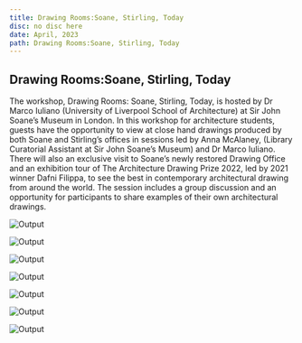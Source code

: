 ```yaml
---
title: Drawing Rooms:Soane, Stirling, Today
disc: no disc here
date: April, 2023
path: Drawing Rooms:Soane, Stirling, Today
---
```

<special>
</special>

## Drawing Rooms:Soane, Stirling, Today


The workshop, Drawing Rooms: Soane, Stirling, Today, is hosted by Dr Marco Iuliano (University of Liverpool School of Architecture) at Sir John Soane’s Museum in London. In this workshop for architecture students, guests have the opportunity to view at close hand drawings produced by both Soane and Stirling’s offices in sessions led by Anna McAlaney, (Library Curatorial Assistant at Sir John Soane’s Museum) and Dr Marco Iuliano. There will also an exclusive visit to Soane’s newly restored Drawing Office and an exhibition tour of The Architecture Drawing Prize 2022, led by 2021 winner Dafni Filippa, to see the best in contemporary architectural drawing from around the world. The session includes a group discussion and an opportunity for participants to share examples of their own architectural drawings.


![Output](../images/articles/research_01/01.jpg)


![Output](../images/articles/research_01/02.jpg)


![Output](../images/articles/research_01/03.jpg)


![Output](../images/articles/research_01/04.jpg)


![Output](../images/articles/research_01/05.jpg)


![Output](../images/articles/research_01/06.jpg)


![Output](../images/articles/research_01/07.jpg)


